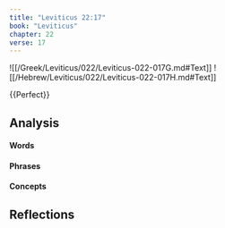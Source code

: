 ```yaml
---
title: "Leviticus 22:17"
book: "Leviticus"
chapter: 22
verse: 17
---
```

![[/Greek/Leviticus/022/Leviticus-022-017G.md#Text]]
![[/Hebrew/Leviticus/022/Leviticus-022-017H.md#Text]]

{{Perfect}}

## Analysis

#### Words

#### Phrases

#### Concepts

## Reflections
